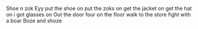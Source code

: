 Shoe n zok
Eyy put the shoe on put the zoks on get the jacket on get the hat on i got glasses on
Out the door four on the floor walk to the store fight with a boar
Boze and shoze
